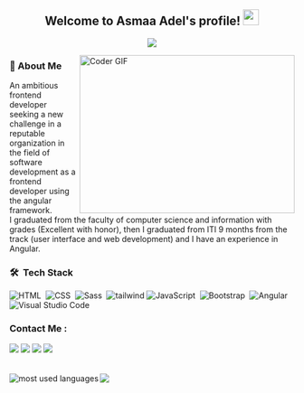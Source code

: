 <h2 align="center">
  Welcome to Asmaa Adel's profile!
  <img src="https://media.giphy.com/media/hvRJCLFzcasrR4ia7z/giphy.gif" width="28">
</h2>

<!-- Typing SVG by DenverCoder1 - https://github.com/DenverCoder1/readme-typing-svg -->
<p align="center">
  <a href="https://github.com/DenverCoder1/readme-typing-svg"><img src="https://readme-typing-svg.herokuapp.com/?lines=Frontend%20Developer;Always%20learning%20new%20things&font=Fira%20Code&center=true&width=440&height=45&color=f75c7e&vCenter=true&size=22"></a>
</p> 

<img align="right" src="https://media.giphy.com/media/SWoSkN6DxTszqIKEqv/giphy.gif" alt="Coder GIF" width="380" height="280">

<!-- - 🏢 I'm a Frontend Developer (Angular). -->
<!-- - 👨‍💻 As a CS student, I'm constantly learning and exploring new technologies to improve my skills. -->
<!-- - 💬 Ask me about my experience with JavaScript, Angular, or anything related to web development. -->
<!-- - ⚡ Fun Fact: I'm a coffee enthusiast and my perfect day would start and end with a cup of coffee. -->
<!-- - 👨‍💻 Check out my portfolio at https://yousef-dergham.netlify.app/ to see some of the projects I've worked on.
 -->

<h3>🚀 About Me</h3> 
<p> 
An ambitious frontend developer seeking a new challenge in a reputable organization in the field of software development as a frontend developer using the angular framework. <br>
I graduated from the faculty of computer science and information with grades (Excellent with honor), then I graduated from ITI 9 months from the track (user interface and web development) and I have an experience in Angular.</p>


### 🛠 &nbsp;Tech Stack
![HTML](https://img.shields.io/badge/-HTML-05122A?style=flat&logo=HTML5)&nbsp;
![CSS](https://img.shields.io/badge/-CSS-05122A?style=flat&logo=CSS3&logoColor=1572B6)&nbsp;
![Sass](https://img.shields.io/badge/-Sass-05122A?style=flat&logo=sass)&nbsp;
![tailwind](https://img.shields.io/badge/-tailwindcss-15b4c1?style=flat-square&logo=tailwindcss&logoColor=ffffff)
![JavaScript](https://img.shields.io/badge/-JavaScript-05122A?style=flat&logo=javascript)&nbsp;
![Bootstrap](https://img.shields.io/badge/-Bootstrap-05122A?style=flat&logo=bootstrap&logoColor=563D7C)&nbsp;
![Angular](https://img.shields.io/badge/-Angular-05122A?style=flat&logo=angular)
![Visual Studio Code](https://img.shields.io/badge/-Visual%20Studio%20Code-05122A?style=flat&logo=visual-studio-code&logoColor=007ACC)&nbsp;



### Contact Me :

<div>
  <a href="https://linkedin.com/in/asmaaadel41" target="_blank"><img src="https://img.shields.io/badge/-Asmaa%20Adel-0077B5?style=for-the-badge&logo=Linkedin&logoColor=white"/></a>
  <a href="https://behance.com/asmaaadel14" target="_blank"><img src="https://img.shields.io/badge/-Asmaa%20Adel-0077B5?style=for-the-badge&logo=Behance&logoColor=white"/></a>
  <a href="https://asmaaadel12272@gmail.com"><img  src="https://img.shields.io/badge/Gmail-D14836?style=for-the-badge&logo=gmail&logoColor=white"></a>
  <a href="https://api.whatsapp.com/send?phone=01098706373"><img  src="https://img.shields.io/badge/-Whatsapp-075e54?style=for-the-badge&logo=Whatsapp&logoColor=white"></a>
 
</div>
<br>
<br>
<div>
  <img align="left" src="https://github-readme-stats.vercel.app/api/top-langs?username=asmaaadel41&show_icons=true&locale=en&layout=compact&theme=radical" alt="most used languages" />
</div>

<div>
  <a href="https://komarev.com/ghpvc/?username=asmaaadel41&style=for-the-badge">
      <img src="https://komarev.com/ghpvc/?username=asmaaadel41&style=for-the-badge">
  </a>
</div>

